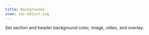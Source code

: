 ```yaml
---
title: Backgrounds
icon: ios-adjust.svg
---
```


Set section and header background color, image, video, and overlay.